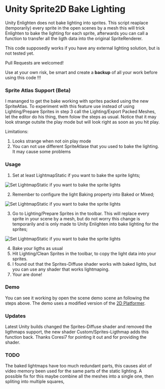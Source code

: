 # Unity Sprite2D Bake Lighting

Unity Enlighten does not bake lighting into sprites. This script reaplace (temporarily) every sprite in the open scenes by a mesh this will trick Enlighten to bake the lighting for each sprite, afterwards you can call a function to transfer all the ligth data into the original SpriteRenderer.

This code supposedly works if you have any external lighting solution, but is not tested yet.

Pull Requests are welcomed!

Use at your own risk, be smart and create a **backup** of all your work before using this code !!!

### Sprite Atlas Support (Beta)

I mananged to get the bake working with sprites packed using the new SpriteAtlas. To experiment with this feature
use instead of using Lighting/Prepare Sprites in step 3 call the Lighting/Export Packed Meshes, let the editor
do his thing, them folow the steps as usual. Notice that it may look strange outsite the play mode but will
look right as soon as you hit play.

Limitations:
1. Looks strange when not oin play mode
2. You can not use different SpriteAtlase that you used to bake the lighting. It may cause some problems

### Usage

1. Set at least LightmapStatic if you want to bake the sprite lights;

![Set LightmapStatic if you want to bake the sprite lights](https://raw.githubusercontent.com/lassade/Sprite2DBakedLighting/master/Extra/1.png)

2. Remember to configure the light Baking property into Baked or Mixed;
 
![Set LightmapStatic if you want to bake the sprite lights](https://raw.githubusercontent.com/lassade/Sprite2DBakedLighting/master/Extra/3.png)

3. Go to Lighting/Prepare Sprites in the toolbar. This will replace every sprite in your scene by a mesh, but do not worry this change is temporarily and is only made to Unity Enlighten into bake lighting for the sprites;

![Set LightmapStatic if you want to bake the sprite lights](https://raw.githubusercontent.com/lassade/Sprite2DBakedLighting/master/Extra/2.png)

4. Bake your ligths as usual
5. Hit Lighting/Clean Sprites in the toolbar, to copy the light data into your sprites.
6. I found out that the Sprites-Diffuse shader works with baked lights, but you can use any shader that works lightmaping.
7. Your are done!

### Demo

You can see it working by open the scene demo scene an following the steps above. The demo uses a modified version of the [2D Platformer](https://www.assetstore.unity3d.com/en/#!/content/11228).

### Updates

Latest Unity builds changed the Sprites-Diffuse shader and removed the ligthmaps support, the new shader Custom/Sprites-Ligthmap adds this function back. Thanks Coresi7 for pointing it out and for providing the shader.

### TODO

The baked lightmaps have too much redundant parts, this causes alot of video memory been used for the same parts of the static lighting. A possible fix for this maybe combine all the meshes into a single one, then spliting into multiple squares,
